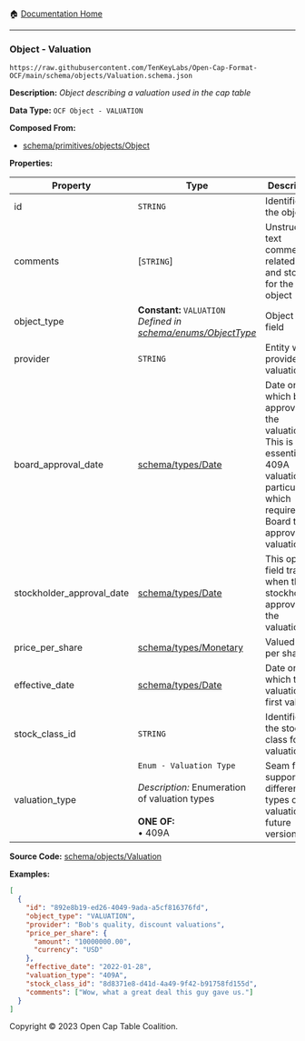 :house: [Documentation Home](../../../README.md)

---

### Object - Valuation

`https://raw.githubusercontent.com/TenKeyLabs/Open-Cap-Format-OCF/main/schema/objects/Valuation.schema.json`

**Description:** _Object describing a valuation used in the cap table_

**Data Type:** `OCF Object - VALUATION`

**Composed From:**

- [schema/primitives/objects/Object](../primitives/objects/Object.md)

**Properties:**

| Property                  | Type                                                                                                                 | Description                                                                                                                                         | Required   |
| ------------------------- | -------------------------------------------------------------------------------------------------------------------- | --------------------------------------------------------------------------------------------------------------------------------------------------- | ---------- |
| id                        | `STRING`                                                                                                             | Identifier for the object                                                                                                                           | `REQUIRED` |
| comments                  | [`STRING`]                                                                                                           | Unstructured text comments related to and stored for the object                                                                                     | -          |
| object_type               | **Constant:** `VALUATION`</br>_Defined in [schema/enums/ObjectType](../enums/ObjectType.md)_                         | Object type field                                                                                                                                   | `REQUIRED` |
| provider                  | `STRING`                                                                                                             | Entity which provided the valuation                                                                                                                 | -          |
| board_approval_date       | [schema/types/Date](../types/Date.md)                                                                                | Date on which board approved the valuation. This is essential for 409A valuations, in particular, which require the Board to approve the valuation. | -          |
| stockholder_approval_date | [schema/types/Date](../types/Date.md)                                                                                | This optional field tracks when the stockholders approved the valuation.                                                                            | -          |
| price_per_share           | [schema/types/Monetary](../types/Monetary.md)                                                                        | Valued price per share                                                                                                                              | `REQUIRED` |
| effective_date            | [schema/types/Date](../types/Date.md)                                                                                | Date on which this valuation is first valid                                                                                                         | `REQUIRED` |
| stock_class_id            | `STRING`                                                                                                             | Identifier of the stock class for this valuation                                                                                                    | `REQUIRED` |
| valuation_type            | `Enum - Valuation Type`</br></br>_Description:_ Enumeration of valuation types</br></br>**ONE OF:** </br>&bull; 409A | Seam for supporting different types of valuations in future versions                                                                                | `REQUIRED` |

**Source Code:** [schema/objects/Valuation](../../../../schema/objects/Valuation.schema.json)

**Examples:**

```json
[
  {
    "id": "892e8b19-ed26-4049-9ada-a5cf816376fd",
    "object_type": "VALUATION",
    "provider": "Bob's quality, discount valuations",
    "price_per_share": {
      "amount": "10000000.00",
      "currency": "USD"
    },
    "effective_date": "2022-01-28",
    "valuation_type": "409A",
    "stock_class_id": "8d8371e8-d41d-4a49-9f42-b91758fd155d",
    "comments": ["Wow, what a great deal this guy gave us."]
  }
]
```

Copyright © 2023 Open Cap Table Coalition.
